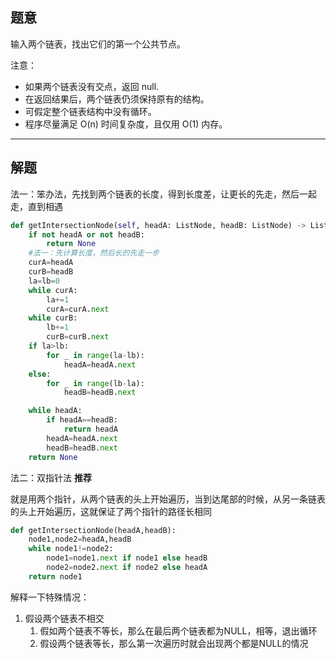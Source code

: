 ## 题意

输入两个链表，找出它们的第一个公共节点。

注意：

- 如果两个链表没有交点，返回 null.
- 在返回结果后，两个链表仍须保持原有的结构。
- 可假定整个链表结构中没有循环。
- 程序尽量满足 O(n) 时间复杂度，且仅用 O(1) 内存。

---
## 解题

法一：笨办法，先找到两个链表的长度，得到长度差，让更长的先走，然后一起走，直到相遇

```python
def getIntersectionNode(self, headA: ListNode, headB: ListNode) -> ListNode:
	if not headA or not headB:
		return None
	#法一：先计算长度，然后长的先走一步
	curA=headA
	curB=headB
	la=lb=0
	while curA:
		la+=1
		curA=curA.next
	while curB:
		lb+=1
		curB=curB.next
	if la>lb:
		for _ in range(la-lb):
			headA=headA.next
	else:
		for _ in range(lb-la):
			headB=headB.next

	while headA:
		if headA==headB:
			return headA
		headA=headA.next
		headB=headB.next
	return None
```


法二：双指针法 **推荐**

就是用两个指针，从两个链表的头上开始遍历，当到达尾部的时候，从另一条链表的头上开始遍历，这就保证了两个指针的路径长相同

```python
def getIntersectionNode(headA,headB):
	node1,node2=headA,headB
	while node1!=node2:
		node1=node1.next if node1 else headB
		node2=node2.next if node2 else headA
	return node1
```

解释一下特殊情况：
1. 假设两个链表不相交
	1. 假如两个链表不等长，那么在最后两个链表都为NULL，相等，退出循环
	2. 假设两个链表等长，那么第一次遍历时就会出现两个都是NULL的情况

